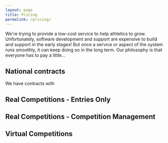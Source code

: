 ```yaml
---
layout: page
title: Pricing
permalink: /pricing/
---
```



We're trying to provide a low-cost service to help athletics to grow.   Unfortunately, software development
and support are expensive to build and support in the early stages!  But once a service or aspect of the system runs smoothly,  it can keep doing so in the long term.  Our philosophy is that everyone has to pay a little...

## National contracts
We have contracts with 

## Real Competitions - Entries Only

## Real Competitions - Competition Management

## Virtual Competitions
